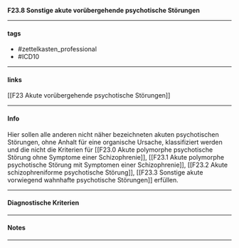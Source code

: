 __F23.8 Sonstige akute vorübergehende psychotische Störungen__

___________________________________________
#### tags

- #zettelkasten_professional
- #ICD10 
___________________________________________
#### links

[[F23 Akute vorübergehende psychotische Störungen]]

___________________________________________
#### Info

Hier sollen alle anderen nicht näher bezeichneten akuten psychotischen Störungen, ohne Anhalt für eine organische Ursache, klassifiziert werden und die nicht die Kriterien für [[F23.0 Akute polymorphe psychotische Störung ohne Symptome einer Schizophrenie]], [[F23.1 Akute polymorphe psychotische Störung mit Symptomen einer Schizophrenie]], [[F23.2 Akute schizophreniforme psychotische Störung]], [[F23.3 Sonstige akute vorwiegend wahnhafte psychotische Störungen]] erfüllen.
___________________________________________
#### Diagnostische Kriterien

___________________________________________
#### Notes

___________________________________________

